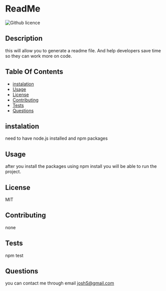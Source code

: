 # ReadMe
 ![Github licence](http://img.shields.io/badge/license-MIT-blue.svg)
  ## Description
  this will allow you to generate a readme file. And help developers save time so they can work more on code.

  ## Table Of Contents
  * [instalation](#instalation)
  * [Usage](#Usage)
  * [License](#License)
  * [Contributing](#Contributing)
  * [Tests](#Tests)
  * [Questions](#Questions)

  ## instalation
  need to have node.js installed and npm packages
  
  
  ## Usage
  after you install the packages using npm install you will be able to run the project.

  
  
  ## License
  MIT
  
  ## Contributing
  none
  
  
  ## Tests
  npm test
  
  ## Questions
  you can contact me through email joshS@gmail.com
  
    
